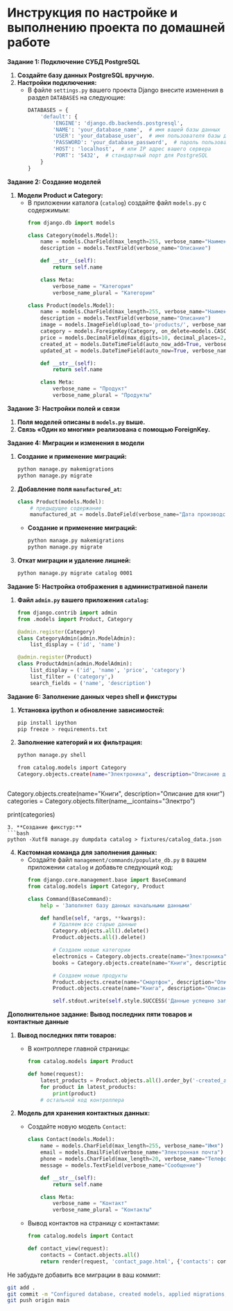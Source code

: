
# Инструкция по настройке и выполнению проекта по домашней работе

**Задание 1: Подключение СУБД PostgreSQL**

1. **Создайте базу данных PostgreSQL вручную.**
2. **Настройки подключения:**
   - В файле `settings.py` вашего проекта Django внесите изменения в раздел `DATABASES` на следующие:
     ```python
     DATABASES = {
         'default': {
             'ENGINE': 'django.db.backends.postgresql',
             'NAME': 'your_database_name',  # имя вашей базы данных
             'USER': 'your_database_user',  # имя пользователя базы данных
             'PASSWORD': 'your_database_password',  # пароль пользователя
             'HOST': 'localhost',  # или IP адрес вашего сервера
             'PORT': '5432',  # стандартный порт для PostgreSQL
         }
     }
     ```

**Задание 2: Создание моделей**

1. **Модели Product и Category:**
   - В приложении каталога (`catalog`) создайте файл `models.py` с содержимым:
     ```python
     from django.db import models

     class Category(models.Model):
         name = models.CharField(max_length=255, verbose_name="Наименование")
         description = models.TextField(verbose_name="Описание")

         def __str__(self):
             return self.name

         class Meta:
             verbose_name = "Категория"
             verbose_name_plural = "Категории"

     class Product(models.Model):
         name = models.CharField(max_length=255, verbose_name="Наименование")
         description = models.TextField(verbose_name="Описание")
         image = models.ImageField(upload_to='products/', verbose_name="Изображение")
         category = models.ForeignKey(Category, on_delete=models.CASCADE, related_name='products', verbose_name="Категория")
         price = models.DecimalField(max_digits=10, decimal_places=2, verbose_name="Цена за покупку")
         created_at = models.DateTimeField(auto_now_add=True, verbose_name="Дата создания")
         updated_at = models.DateTimeField(auto_now=True, verbose_name="Дата последнего изменения")

         def __str__(self):
             return self.name

         class Meta:
             verbose_name = "Продукт"
             verbose_name_plural = "Продукты"
     ```

**Задание 3: Настройки полей и связи**

1. **Поля моделей описаны в `models.py` выше.**
2. **Связь «Один ко многим» реализована с помощью ForeignKey.**

**Задание 4: Миграции и изменения в модели**

1. **Создание и применение миграций:**
   ```bash
   python manage.py makemigrations
   python manage.py migrate
   ```
2. **Добавление поля `manufactured_at`:**
   ```python
   class Product(models.Model):
       # предыдущее содержание
       manufactured_at = models.DateField(verbose_name="Дата производства продукта", null=True, blank=True)
   ```
   - **Создание и применение миграций:**
     ```bash
     python manage.py makemigrations
     python manage.py migrate
     ```
3. **Откат миграции и удаление лишней:**
   ```bash
   python manage.py migrate catalog 0001
   ```

**Задание 5: Настройка отображения в административной панели**

1. **Файл `admin.py` вашего приложения `catalog`:**
   ```python
   from django.contrib import admin
   from .models import Product, Category

   @admin.register(Category)
   class CategoryAdmin(admin.ModelAdmin):
       list_display = ('id', 'name')

   @admin.register(Product)
   class ProductAdmin(admin.ModelAdmin):
       list_display = ('id', 'name', 'price', 'category')
       list_filter = ('category',)
       search_fields = ('name', 'description')
   ```

**Задание 6: Заполнение данных через shell и фикстуры**

1. **Установка ipython и обновление зависимостей:**
   ```bash
   pip install ipython
   pip freeze > requirements.txt
   ```
2. **Заполнение категорий и их фильтрация:**
   ```bash
   python manage.py shell

   from catalog.models import Category
   Category.objects.create(name="Электроника", description="Описание для электроники")
```

```

   Category.objects.create(name="Книги", description="Описание для книг")
   categories = Category.objects.filter(name__icontains="Электро")

   print(categories)
   ```
3. **Создание фикстур:**
   ```bash
   python -Xutf8 manage.py dumpdata catalog > fixtures/catalog_data.json
   ```

4. **Кастомная команда для заполнения данных:**
   - Создайте файл `management/commands/populate_db.py` в вашем приложении `catalog` и добавьте следующий код:
     ```python
     from django.core.management.base import BaseCommand
     from catalog.models import Category, Product

     class Command(BaseCommand):
         help = 'Заполняет базу данных начальными данными'

         def handle(self, *args, **kwargs):
             # Удаляем все старые данные
             Category.objects.all().delete()
             Product.objects.all().delete()

             # Создаем новые категории
             electronics = Category.objects.create(name="Электроника", description="Описание для электроники")
             books = Category.objects.create(name="Книги", description="Описание для книг")

             # Создаем новые продукты
             Product.objects.create(name="Смартфон", description="Описание смартфона", image="path/to/image.jpg", category=electronics, price=1000)
             Product.objects.create(name="Книга", description="Описание книги", image="path/to/image2.jpg", category=books, price=500)

             self.stdout.write(self.style.SUCCESS('Данные успешно заполнены'))
     ```

**Дополнительное задание: Вывод последних пяти товаров и контактные данные**

1. **Вывод последних пяти товаров:**
   - В контроллере главной страницы:
     ```python
     from catalog.models import Product

     def home(request):
         latest_products = Product.objects.all().order_by('-created_at')[:5]
         for product in latest_products:
             print(product)
         # остальной код контроллера
     ```

2. **Модель для хранения контактных данных:**
   - Создайте новую модель `Contact`:
     ```python
     class Contact(models.Model):
         name = models.CharField(max_length=255, verbose_name="Имя")
         email = models.EmailField(verbose_name="Электронная почта")
         phone = models.CharField(max_length=20, verbose_name="Телефон")
         message = models.TextField(verbose_name="Сообщение")

         def __str__(self):
             return self.name

         class Meta:
             verbose_name = "Контакт"
             verbose_name_plural = "Контакты"
     ```

   - Вывод контактов на страницу с контактами:
     ```python
     from catalog.models import Contact

     def contact_view(request):
         contacts = Contact.objects.all()
         return render(request, 'contact_page.html', {'contacts': contacts})
     ```

Не забудьте добавить все миграции в ваш коммит:

```bash
git add .
git commit -m "Configured database, created models, applied migrations, and added administrative panel settings"
git push origin main
```
```